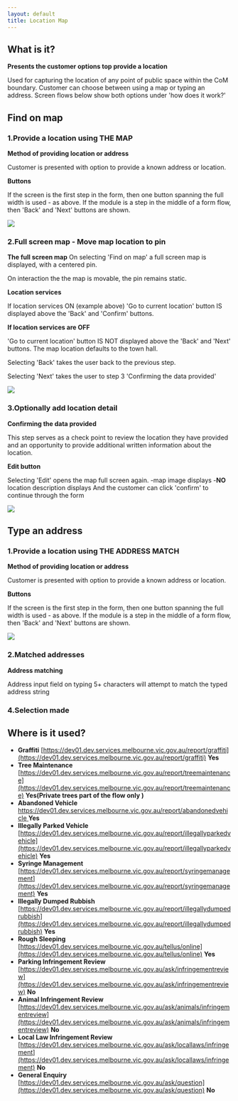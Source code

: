```yaml
---
layout: default
title: Location Map
---
```


## What is it?
__Presents the customer options top provide a location__

Used for capturing the location of any point of public space within the CoM boundary.
Customer can choose between using a map or typing an address.
Screen flows below show both options under 'how does it work?'

## Find on map

### 1.Provide a location using THE MAP

__Method of providing location or address__

Customer is presented with option to provide a known address or location.

__Buttons__

If the screen is the first step in the form, then one button spanning the full width is used - as above.
If the module is a step in the middle of a form flow, then 'Back' and 'Next' buttons are shown.

![](img/find_on_map.png)



### 2.Full screen map - Move map location to pin

__The full screen map__
On selecting 'Find on map' a full screen map is displayed, with a centered pin. 

On interaction the the map is movable, the pin remains static. 

__Location services__

If location services ON (example above)
'Go to current location' button IS displayed above the 'Back' and 'Confirm' buttons. 

__If location services are OFF__ 

'Go to current location' button IS NOT displayed above the 'Back' and 'Next' buttons. 
The map location defaults to the town hall.

Selecting 'Back' takes the user back to the previous step. 

Selecting 'Next' takes the user to step 3 'Confirming the data provided'

![](img/find_on_map_2.png)


### 3.Optionally add location detail

__Confirming the data provided__

This step serves as a check point to review the location they have provided and an opportunity to provide additional written information about the location. 

__Edit button__

Selecting 'Edit' opens the map full screen again.
-map image displays
-__NO__ location description displays
And the customer can click 'confirm' to continue through the form

![](img/find_on_map_3.png)

## Type an address

### 1.Provide a location using THE ADDRESS MATCH 

__Method of providing location or address__

Customer is presented with option to provide a known address or location.

__Buttons__

If the screen is the first step in the form, then one button spanning the full width is used - as above.
If the module is a step in the middle of a form flow, then 'Back' and 'Next' buttons are shown. 

![](img/provide_location.png)

### 2.Matched addresses

__Address matching__

Address input field on typing 5+ characters will attempt to match the typed address string

### 4.Selection made

## Where is it used?

- __Graffiti__ [https://dev01.dev.services.melbourne.vic.gov.au/report/graffiti](https://dev01.dev.services.melbourne.vic.gov.au/report/graffiti)  __Yes__  
- __Tree Maintenance__ [https://dev01.dev.services.melbourne.vic.gov.au/report/treemaintenance](https://dev01.dev.services.melbourne.vic.gov.au/report/treemaintenance)  __Yes(Private trees part of the flow only )__
- __Abandoned Vehicle__ [https://dev01.dev.services.melbourne.vic.gov.au/report/abandonedvehicle ](https://dev01.dev.services.melbourne.vic.gov.au/report/abandonedvehicle )  __Yes__
- __Illegally Parked Vehicle__ [https://dev01.dev.services.melbourne.vic.gov.au/report/illegallyparkedvehicle](https://dev01.dev.services.melbourne.vic.gov.au/report/illegallyparkedvehicle)  __Yes__
- __Syringe Management__ [https://dev01.dev.services.melbourne.vic.gov.au/report/syringemanagement](https://dev01.dev.services.melbourne.vic.gov.au/report/syringemanagement)  __Yes__
- __Illegally Dumped Rubbish__ [https://dev01.dev.services.melbourne.vic.gov.au/report/illegallydumpedrubbish](https://dev01.dev.services.melbourne.vic.gov.au/report/illegallydumpedrubbish)  __Yes__
- __Rough Sleeping__ [https://dev01.dev.services.melbourne.vic.gov.au/tellus/online](https://dev01.dev.services.melbourne.vic.gov.au/tellus/online)  __Yes__
- __Parking Infringement Review__ [https://dev01.dev.services.melbourne.vic.gov.au/ask/infringementreview](https://dev01.dev.services.melbourne.vic.gov.au/ask/infringementreview)  __No__
- __Animal Infringement Review__ [https://dev01.dev.services.melbourne.vic.gov.au/ask/animals/infringementreview](https://dev01.dev.services.melbourne.vic.gov.au/ask/animals/infringementreview)  __No__
- __Local Law Infringement Review__ [https://dev01.dev.services.melbourne.vic.gov.au/ask/locallaws/infringement](https://dev01.dev.services.melbourne.vic.gov.au/ask/locallaws/infringement)  __No__
- __General Enquiry__ [https://dev01.dev.services.melbourne.vic.gov.au/ask/question](https://dev01.dev.services.melbourne.vic.gov.au/ask/question)  __No__
